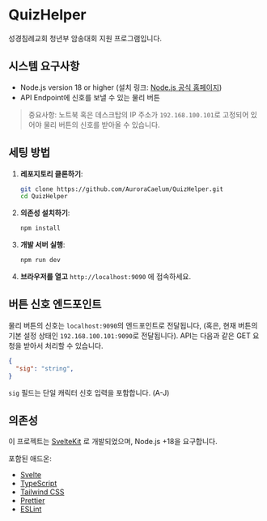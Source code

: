 # QuizHelper

성경침례교회 청년부 암송대회 지원 프로그램입니다.

## 시스템 요구사항
- Node.js version 18 or higher (설치 링크: [Node.js 공식 홈페이지](https://nodejs.org/ko/download))
- API Endpoint에 신호를 보낼 수 있는 물리 버튼
> 중요사항: 노트북 혹은 데스크탑의 IP 주소가 `192.168.100.101`로 고정되어 있어야 물리 버튼의 신호를 받아올 수 있습니다.

## 세팅 방법
1. **레포지토리 클론하기**:
    ```bash
    git clone https://github.com/AuroraCaelum/QuizHelper.git
    cd QuizHelper
    ```

2. **의존성 설치하기**:
    ```bash
    npm install
    ```

3. **개발 서버 실행**:
    ```bash
    npm run dev
    ```

4. **브라우저를 열고** `http://localhost:9090` 에 접속하세요.

## 버튼 신호 엔드포인트

물리 버튼의 신호는 `localhost:9090`의 엔드포인트로 전달됩니다, (혹은, 현재 버튼의 기본 설정 상태인 `192.168.100.101:9090`로 전달됩니다). API는 다음과 같은 GET 요청을 받아서 처리할 수 있습니다.

```json
{
  "sig": "string",
}
```

`sig` 필드는 단일 캐릭터 신호 입력을 포함합니다. (A-J)

## 의존성

이 프로젝트는 [SvelteKit](https://kit.svelte.dev/) 로 개발되었으며, Node.js +18을 요구합니다.

포함된 애드온:
- [Svelte](https://svelte.dev/)
- [TypeScript](https://www.typescriptlang.org/)
- [Tailwind CSS](https://tailwindcss.com/)
- [Prettier](https://prettier.io/)
- [ESLint](https://eslint.org/)
